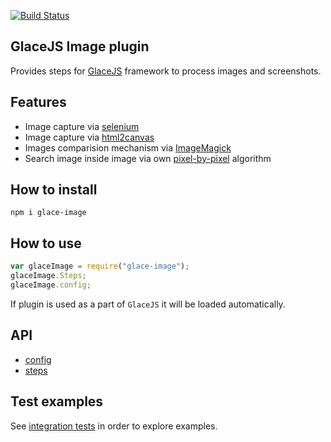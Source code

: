 [![Build Status](https://travis-ci.org/glacejs/glace-image.svg?branch=master)](https://travis-ci.org/glacejs/glace-image)

## GlaceJS Image plugin

Provides steps for [GlaceJS](https://glacejs.github.io/glace-core/) framework to process images and screenshots.

## Features

- Image capture via [selenium](http://webdriver.io/api/protocol/screenshot.html)
- Image capture via [html2canvas](https://html2canvas.hertzen.com/)
- Images comparision mechanism via [ImageMagick](https://www.imagemagick.org/script/index.php)
- Search image inside image via own [pixel-by-pixel](https://github.com/glacejs/glace-image/blob/master/lib/image.js) algorithm

## How to install

```
npm i glace-image
```

## How to use

```javascript
var glaceImage = require("glace-image");
glaceImage.Steps;
glaceImage.config;
```

If plugin is used as a part of `GlaceJS` it will be loaded automatically.

## API

- [config](GlaceConfig.html)
- [steps](ImageSteps.html)

## Test examples

See [integration tests](https://github.com/glacejs/glace-js/blob/master/tests/integration/testImage.js) in order to explore examples.
